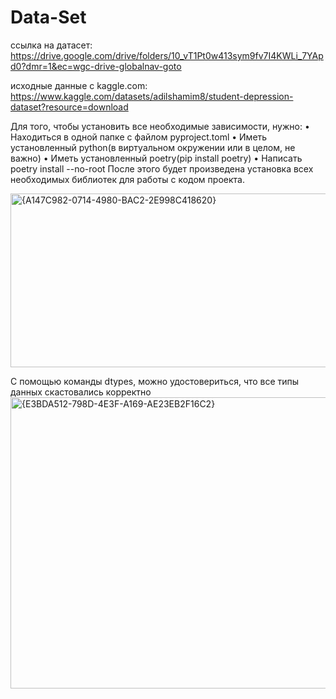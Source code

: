 # Data-Set
ссылка на датасет: https://drive.google.com/drive/folders/10_vT1Pt0w413sym9fv7I4KWLi_7YApd0?dmr=1&ec=wgc-drive-globalnav-goto

исходные данные с kaggle.com: https://www.kaggle.com/datasets/adilshamim8/student-depression-dataset?resource=download

Для того, чтобы установить все необходимые зависимости, нужно:
• Находиться в одной папке с файлом pyproject.toml
• Иметь установленный python(в виртуальном окружении или в целом, не важно)
• Иметь установленный poetry(pip install poetry)
• Написать poetry install --no-root
После этого будет произведена установка всех необходимых библиотек для работы с кодом проекта.

<img width="1850" height="278" alt="{A147C982-0714-4980-BAC2-2E998C418620}" src="https://github.com/user-attachments/assets/edc2678a-a906-4d82-b979-312356896179" />

С помощью команды dtypes, можно удостовериться, что все типы данных скастовались корректно
<img width="1313" height="466" alt="{E3BDA512-798D-4E3F-A169-AE23EB2F16C2}" src="https://github.com/user-attachments/assets/86f6652a-7346-442d-a96d-ee83b3b9997a" />

